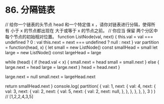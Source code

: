 # 86. 分隔链表

// 给你一个链表的头节点 head 和一个特定值 x ，请你对链表进行分隔，使得所有 小于 x 的节点都出现在 大于或等于 x 的节点之前。
// 你应当 保留 两个分区中每个节点的初始相对位置。
function ListNode(val, next) {
  this.val = val === undefined ? 0 : val
  this.next = next === undefined ? null : next
}
var partition = function(head, x) {
  let small = new ListNode()
  const smallHead = small
  let large = new ListNode()
  const largeHead = large

  while (head) {
    if (head.val < x) {
      small.next = head
      small = small.next
    } else {
      large.next = head
      large = large.next
    }
    head = head.next
  }

  large.next = null
  small.next = largeHead.next

  return smallHead.next
}
console.log(
  partition(
    {
      val: 1,
      next: {
        val: 4,
        next: {
          val: 3,
          next: {
            val: 2,
            next: {
              val: 5,
              next: {
                val: 2,
                next: null,
              },
            },
          },
        },
      },
    },
    3
  )
) // [1,2,2,4,3,5]
